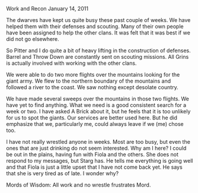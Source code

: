 Work and Recon
January 14, 2011

The dwarves have kept us quite busy these past couple of weeks. We have helped them with their defenses and scouting. Many of their own people have been assigned to help the other clans. It was felt that it was best if we did not go elsewhere.

So Pitter and I do quite a bit of heavy lifting in the construction of defenses. Barrel and Throw Down are constantly sent on scouting missions. All Grins is actually involved with working with the other clans.

We were able to do two more flights over the mountains looking for the giant army. We flew to the northern boundary of the mountains and followed a river to the coast. We saw nothing except desolate country.

We have made several sweeps over the mountains in those two flights.  We have yet to find anything. What we need is a good consistent search for a week or two. I have asked A Brick about it, but he feels that it is too unlikely for us to spot the giants. Our services are better used here. But he did emphasize that we, particularly me, could always leave if we (me) chose too.

I have not really wrestled anyone in weeks. Most are too busy, but even the ones that are just drinking do not seem interested. Why am I here? I could be out in the plains, having fun with Fiola and the others. She does not respond to my messages, but Starg has. He tells me everything is going well and that Fiola is just a little upset that I have not come back yet. He says that she is very tired as of late. I wonder why?

Mords of Wisdom: All work and no wrestle frustrates Mord.